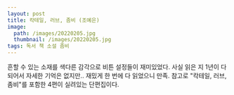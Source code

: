 ```yaml
---
layout: post
title: 칵테일, 러브, 좀비 (조예은)
image:
  path: /images/20220205.jpg
  thumbnail: /images/20220205.jpg
tags: 독서 책 소설 좀비
---
```


흔할 수 있는 소재를 색다른 감각으로 비튼 설정들이 재미있었다. 사실 읽은 지 1년이 다 되어서 자세한 기억은 없지만.. 재밌게 한 번에 다 읽었으니 만족. 참고로 "칵테일, 러브, 좀비"를 포함한 4편이 실려있는 단편집이다.